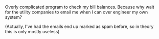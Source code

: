 Overly complicated program to check my bill balances. Because why wait for the
utility companies to email me when I can over engineer my own system?

(Actually, I've had the emails end up marked as spam before, so in theory this
is only mostly useless)
